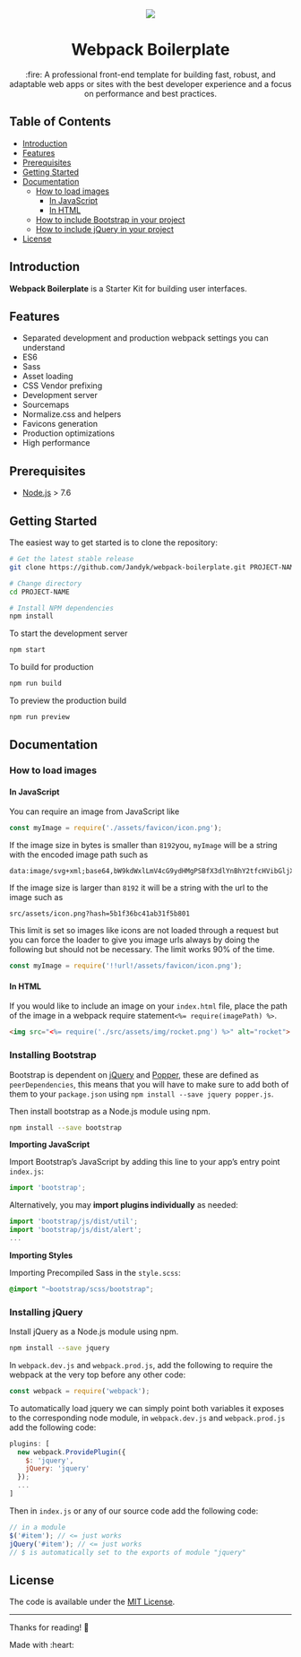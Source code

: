 <div align="center">
  <img src="https://user-images.githubusercontent.com/46722214/52979148-00757f00-33dd-11e9-8019-96677c0dbca7.png">
  <h1>Webpack Boilerplate</h1>
  <p>
    :fire: A professional front-end template for building fast, robust, and adaptable web apps or sites with the best developer experience and a focus on performance and best practices.
  </p>
</div>

## Table of Contents

- [Introduction](#introduction)
- [Features](#features)
- [Prerequisites](#prerequisites)
- [Getting Started](#getting-started)
- [Documentation](#documentation)
  * [How to load images](#how-to-load-images)
    + [In JavaScript](#in-javascript)
    + [In HTML](#in-html)
  * [How to include Bootstrap in your project](#installing-bootstrap)
  * [How to include jQuery in your project](#installing-jquery)
- [License](#license)

## Introduction

**Webpack Boilerplate** is a Starter Kit for building user interfaces.

## Features

* Separated development and production webpack settings you can understand
* ES6
* Sass
* Asset loading
* CSS Vendor prefixing
* Development server
* Sourcemaps
* Normalize.css and helpers
* Favicons generation
* Production optimizations
* High performance

## Prerequisites

* [Node.js](https://nodejs.org) > 7.6

## Getting Started

The easiest way to get started is to clone the repository:

```bash
# Get the latest stable release
git clone https://github.com/Jandyk/webpack-boilerplate.git PROJECT-NAME

# Change directory
cd PROJECT-NAME

# Install NPM dependencies
npm install
```

To start the development server

```bash
npm start
```

To build for production

```bash
npm run build
```

To preview the production build

```bash
npm run preview
```

## Documentation

### How to load images

#### In JavaScript

You can require an image from JavaScript like

```js
const myImage = require('./assets/favicon/icon.png');
```

If the image size in bytes is smaller than `8192`you, `myImage` will be a string with the encoded image path such as 
```
data:image/svg+xml;base64,bW9kdWxlLmV4cG9ydHMgPSBfX3dlYnBhY2tfcHVibGljX3BhdGhfXyArICJhc3NldHMvaW1hZ2VzL3RpY2stQ3lydkhSdi5zdmciOw==
```
If the image size is larger than `8192` it will be a string with the url to the image such as 
```
src/assets/icon.png?hash=5b1f36bc41ab31f5b801
```

This limit is set so images like icons are not loaded through a request but you can force the loader to give you image urls always by doing the following but should not be necessary. The limit works 90% of the time.
```js
const myImage = require('!!url!/assets/favicon/icon.png');
```

#### In HTML

If you would like to include an image on your `index.html` file, place the path of the image in a webpack require statement`<%= require(imagePath) %>`.

```html
<img src="<%= require('./src/assets/img/rocket.png') %>" alt="rocket">
```

### Installing Bootstrap

Bootstrap is dependent on [jQuery](https://jquery.com/) and [Popper](https://popper.js.org/), these are defined as `peerDependencies`, this means that you will have to make sure to add both of them to your `package.json` using `npm install --save jquery popper.js`.

Then install bootstrap as a Node.js module using npm.

```bash
npm install --save bootstrap
```

**Importing JavaScript**

Import Bootstrap’s JavaScript by adding this line to your app’s entry point `index.js`:

```js
import 'bootstrap';
```

Alternatively, you may **import plugins individually** as needed:

```js
import 'bootstrap/js/dist/util';
import 'bootstrap/js/dist/alert';
...
```

**Importing Styles**

Importing Precompiled Sass in the `style.scss`:

```scss
@import "~bootstrap/scss/bootstrap";
```

### Installing jQuery

Install jQuery as a Node.js module using npm.

```bash
npm install --save jquery
```

In `webpack.dev.js` and `webpack.prod.js`, add the following to require the webpack at the very top before any other code:

```js
const webpack = require('webpack');
```

To automatically load jquery we can simply point both variables it exposes to the corresponding node module, in `webpack.dev.js` and `webpack.prod.js` add the following code:

```js
plugins: [
  new webpack.ProvidePlugin({
    $: 'jquery',
    jQuery: 'jquery'
  });
  ...
]
```

Then in `index.js` or any of our source code add the following code:

```js
// in a module
$('#item'); // <= just works
jQuery('#item'); // <= just works
// $ is automatically set to the exports of module "jquery"
```

## License

The code is available under the [MIT License](LICENSE).

---
Thanks for reading! :pray:
<div>Made with :heart:</div>
